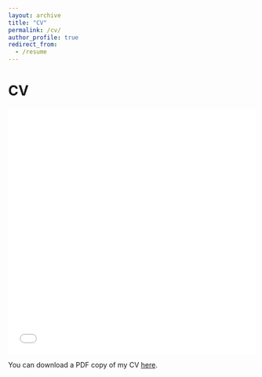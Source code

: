 ```yaml
---
layout: archive
title: "CV"
permalink: /cv/
author_profile: true
redirect_from:
  - /resume
---
```


CV
======

<iframe src="files/Steele_CV_2021.pdf" width="100%" height="500" frameborder="no" border="0" marginwidth="0" marginheight="0"></iframe>


You can download a PDF copy of my CV [here](/files/Steele_CV_2021.pdf).
